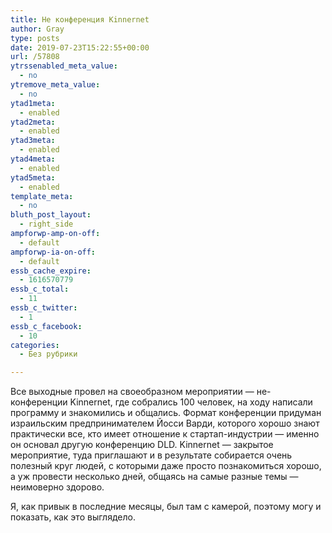 ```yaml
---
title: Не конференция Kinnernet
author: Gray
type: posts
date: 2019-07-23T15:22:55+00:00
url: /57808
ytrssenabled_meta_value:
  - no
ytremove_meta_value:
  - no
ytad1meta:
  - enabled
ytad2meta:
  - enabled
ytad3meta:
  - enabled
ytad4meta:
  - enabled
ytad5meta:
  - enabled
template_meta:
  - no
bluth_post_layout:
  - right_side
ampforwp-amp-on-off:
  - default
ampforwp-ia-on-off:
  - default
essb_cache_expire:
  - 1616570779
essb_c_total:
  - 11
essb_c_twitter:
  - 1
essb_c_facebook:
  - 10
categories:
  - Без рубрики

---
```








Все выходные провел на своеобразном мероприятии — не-конференции Kinnernet, где собрались 100 человек, на ходу написали программу и знакомились и общались. Формат конференции придуман израильским предпринимателем Йосси Варди, которого хорошо знают практически все, кто имеет отношение к стартап-индустрии — именно он основал другую конференцию DLD. Kinnernet — закрытое мероприятие, туда приглашают и в результате собирается очень полезный круг людей, с которыми даже просто познакомиться хорошо, а уж провести несколько дней, общаясь на самые разные темы — неимоверно здорово.

Я, как привык в последние месяцы, был там с камерой, поэтому могу и показать, как это выглядело.<figure class="wp-block-embed-youtube aligncenter wp-block-embed is-type-video is-provider-youtube wp-embed-aspect-16-9 wp-has-aspect-ratio">

<div class="wp-block-embed__wrapper">
  <span class="embed-youtube" style="text-align:center; display: block;"></span>
</figure>
